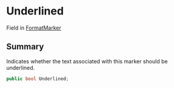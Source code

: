 # Underlined

Field in [FormatMarker](yarn.unity.markuppalette.formatmarker.md)

## Summary

Indicates whether the text associated with this marker should be underlined.

```csharp
public bool Underlined;
```
